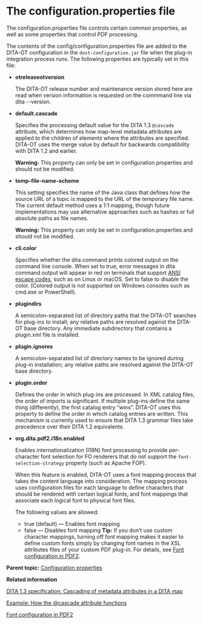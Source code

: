 # The configuration.properties file

The configuration.properties file controls certain common properties, as well as some properties that control PDF processing.

The contents of the config/configuration.properties file are added to the DITA-OT configuration in the `dost-configuration.jar` file when the plug-in integration process runs. The following properties are typically set in this file:

-   **otreleaseotversion**

    The DITA-OT release number and maintenance version stored here are read when version information is requested on the commmand line via dita --version.

-   **default.cascade**

    Specifies the processing default value for the DITA 1.3 `@cascade` attribute, which determines how map-level metadata attributes are applied to the children of elements where the attributes are specified. DITA-OT uses the merge value by default for backwards compatibility with DITA 1.2 and earlier.

    **Warning:** This property can only be set in configuration.properties and should not be modified.

-   **temp-file-name-scheme**

    This setting specifies the name of the Java class that defines how the source URL of a topic is mapped to the URL of the temporary file name. The current default method uses a 1:1 mapping, though future implementations may use alternative approaches such as hashes or full absolute paths as file names.

    **Warning:** This property can only be set in configuration.properties and should not be modified.

-   **cli.color**

    Specifies whether the dita command prints colored output on the command line console. When set to true, error messages in dita command output will appear in red on terminals that support [ANSI escape codes](https://en.wikipedia.org/wiki/ANSI_escape_code), such as on Linux or macOS. Set to false to disable the color. \(Colored output is not supported on Windows consoles such as cmd.exe or PowerShell\).

-   **plugindirs**

    A semicolon-separated list of directory paths that the DITA-OT searches for plug-ins to install; any relative paths are resolved against the DITA-OT base directory. Any immediate subdirectory that contains a plugin.xml file is installed.

-   **plugin.ignores**

    A semicolon-separated list of directory names to be ignored during plug-in installation; any relative paths are resolved against the DITA-OT base directory.

-   **plugin.order**

    Defines the order in which plug-ins are processed. In XML catalog files, the order of imports is significant. If multiple plug-ins define the same thing \(differently\), the first catalog entry “wins”. DITA-OT uses this property to define the order in which catalog entries are written. This mechanism is currently used to ensure that DITA 1.3 grammar files take precedence over their DITA 1.2 equivalents.

-   **org.dita.pdf2.i18n.enabled**

    Enables internationalization \(I18N\) font processing to provide per-character font selection for FO renderers that do not support the `font-selection-strategy` property \(such as Apache FOP\).

    When this feature is enabled, DITA-OT uses a font mapping process that takes the content language into consideration. The mapping process uses configuration files for each language to define characters that should be rendered with certain logical fonts, and font mappings that associate each logical font to physical font files.

    The following values are allowed:

    -   true \(default\) — Enables font mapping
    -   false — Disables font mapping
    **Tip:** If you don’t use custom character mappings, turning off font mapping makes it easier to define custom fonts simply by changing font names in the XSL attributes files of your custom PDF plug-in. For details, see [Font configuration in PDF2](http://www.elovirta.com/2016/02/18/font-configuration-in-pdf2.html).


**Parent topic:** [Configuration properties](../parameters/configuration-properties.md)

**Related information**  


[DITA 1.3 specification: Cascading of metadata attributes in a DITA map](http://docs.oasis-open.org/dita/dita/v1.3/errata01/os/complete/part1-base/archSpec/base/cascading-in-a-ditamap.html#cascading-in-a-ditamap)

[Example: How the @cascade attribute functions](http://docs.oasis-open.org/dita/dita/v1.3/errata01/os/complete/part1-base/archSpec/base/example-how-cascade-att-functions.html)

[Font configuration in PDF2](http://www.elovirta.com/2016/02/18/font-configuration-in-pdf2.html)

